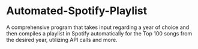 # Automated-Spotify-Playlist
A comprehensive program that takes input regarding a year of choice and then compiles a playlist in Spotify automatically for the Top 100 songs from the desired year, utilizing API calls and more.
